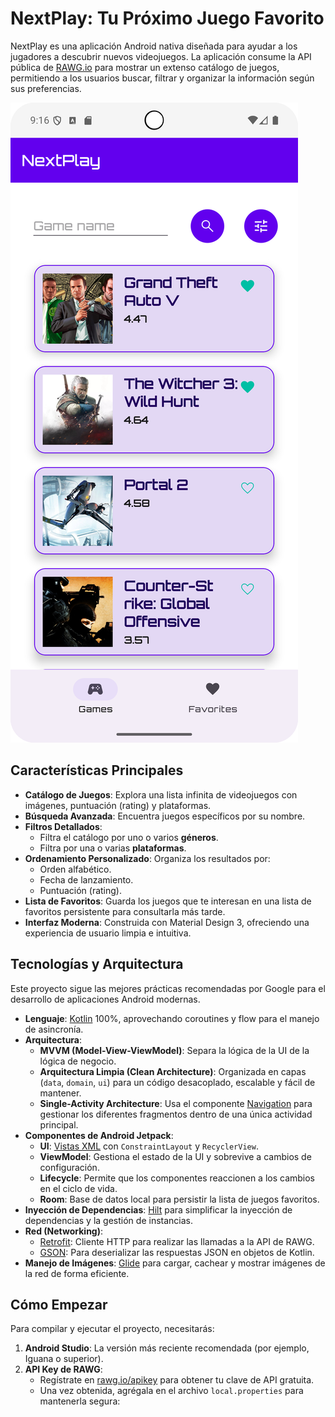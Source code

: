 # NextPlay: Tu Próximo Juego Favorito

NextPlay es una aplicación Android nativa diseñada para ayudar a los jugadores a descubrir nuevos videojuegos. La aplicación consume la API pública de [RAWG.io](https://rawg.io/apidocs) para mostrar un extenso catálogo de juegos, permitiendo a los usuarios buscar, filtrar y organizar la información según sus preferencias.

![Screenshot de la App (placeholder)](next_play_prev.png)

## Características Principales

*   **Catálogo de Juegos**: Explora una lista infinita de videojuegos con imágenes, puntuación (rating) y plataformas.
*   **Búsqueda Avanzada**: Encuentra juegos específicos por su nombre.
*   **Filtros Detallados**:
    *   Filtra el catálogo por uno o varios **géneros**.
    *   Filtra por una o varias **plataformas**.
*   **Ordenamiento Personalizado**: Organiza los resultados por:
    *   Orden alfabético.
    *   Fecha de lanzamiento.
    *   Puntuación (rating).
*   **Lista de Favoritos**: Guarda los juegos que te interesan en una lista de favoritos persistente para consultarla más tarde.
*   **Interfaz Moderna**: Construida con Material Design 3, ofreciendo una experiencia de usuario limpia e intuitiva.

## Tecnologías y Arquitectura

Este proyecto sigue las mejores prácticas recomendadas por Google para el desarrollo de aplicaciones Android modernas.

*   **Lenguaje**: [Kotlin](https://kotlinlang.org/) 100%, aprovechando coroutines y flow para el manejo de asincronía.
*   **Arquitectura**:
    *   **MVVM (Model-View-ViewModel)**: Separa la lógica de la UI de la lógica de negocio.
    *   **Arquitectura Limpia (Clean Architecture)**: Organizada en capas (`data`, `domain`, `ui`) para un código desacoplado, escalable y fácil de mantener.
    *   **Single-Activity Architecture**: Usa el componente [Navigation](https://developer.android.com/guide/navigation) para gestionar los diferentes fragmentos dentro de una única actividad principal.
*   **Componentes de Android Jetpack**:
    *   **UI**: [Vistas XML](https://developer.android.com/guide/topics/ui/declaring-layout) con `ConstraintLayout` y `RecyclerView`.
    *   **ViewModel**: Gestiona el estado de la UI y sobrevive a cambios de configuración.
    *   **Lifecycle**: Permite que los componentes reaccionen a los cambios en el ciclo de vida.
    *   **Room**: Base de datos local para persistir la lista de juegos favoritos.
*   **Inyección de Dependencias**: [Hilt](https://developer.android.com/training/dependency-injection/hilt-android) para simplificar la inyección de dependencias y la gestión de instancias.
*   **Red (Networking)**:
    *   [Retrofit](https://square.github.io/retrofit/): Cliente HTTP para realizar las llamadas a la API de RAWG.
    *   [GSON](https://github.com/google/gson): Para deserializar las respuestas JSON en objetos de Kotlin.
*   **Manejo de Imágenes**: [Glide](https://github.com/bumptech/glide) para cargar, cachear y mostrar imágenes de la red de forma eficiente.

## Cómo Empezar

Para compilar y ejecutar el proyecto, necesitarás:

1.  **Android Studio**: La versión más reciente recomendada (por ejemplo, Iguana o superior).
2.  **API Key de RAWG**:
    *   Regístrate en [rawg.io/apikey](https://rawg.io/apikey) para obtener tu clave de API gratuita.
    *   Una vez obtenida, agrégala en el archivo `local.properties` para mantenerla segura:
        

